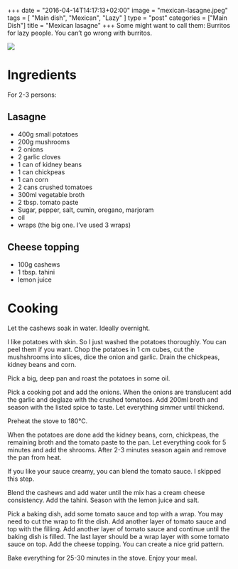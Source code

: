 +++
date = "2016-04-14T14:17:13+02:00"
image = "mexican-lasagne.jpeg"
tags = [
  "Main dish",
  "Mexican",
  "Lazy"
]
type = "post"
categories = ["Main Dish"]
title = "Mexican lasagne"
+++
Some might want to call them: Burritos for lazy people. You can’t go wrong with burritos.

<!--more-->

![](/images/mexican-lasagne.jpeg)

# Ingredients

For 2-3 persons:

## Lasagne
* 400g small potatoes
* 200g mushrooms
* 2 onions
* 2 garlic cloves
* 1 can of kidney beans
* 1 can chickpeas
* 1 can corn
* 2 cans crushed tomatoes
* 300ml vegetable broth
* 2 tbsp. tomato paste
* Sugar, pepper, salt, cumin, oregano, marjoram
* oil
* wraps (the big one. I’ve used 3 wraps)

## Cheese topping
* 100g cashews
* 1 tbsp. tahini
* lemon juice

# Cooking

Let the cashews soak in water. Ideally overnight.

I like potatoes with skin. So I just washed the potatoes thoroughly. You can peel them if you want. Chop the potatoes in 1 cm cubes, cut the mushshrooms into slices, dice the onion and garlic. Drain the  chickpeas, kidney beans and corn.

Pick a big, deep pan and roast the potatoes in some oil.

Pick a cooking pot and add the onions. When the onions are translucent add the garlic and deglaze with the crushed tomatoes. Add 200ml broth and season with the listed spice to taste. Let everything simmer until thickend.

Preheat the stove to 180°C.

When the potatoes are done add the kidney beans, corn, chickpeas, the remaining broth and the tomato paste to the pan. Let everything cook for 5 minutes and add the shrooms. After 2-3 minutes season again and remove the pan from heat.

If you like your sauce creamy, you can blend the tomato sauce. I skipped this step.

Blend the cashews and add water until the mix has a cream cheese consistency. Add the tahini. Season with the lemon juice and salt.

Pick a baking dish, add some tomato sauce and top with a wrap. You may need to cut the wrap to fit the dish. Add another layer of tomato sauce and top with the filling. Add another layer of tomato sauce and continue until the baking dish is filled. The last layer should be a wrap layer with some tomato sauce on top. Add the cheese topping. You can create a nice grid pattern.

Bake everything for 25-30 minutes in the stove. Enjoy your meal.
